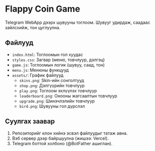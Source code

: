 # Flappy Coin Game
Telegram WebApp дээрх шувууны тоглоом. Шувууг удирдаж, саадаас зайлсхийж, тон цуглуулна.

## Файлууд
- `index.html`: Тоглоомын гол хуудас
- `styles.css`: Загвар (меню, товчлуур, дэлгэц)
- `game.js`: Тоглоомын логик (шувуу, саад, тон)
- `menu.js`: Менюны функцууд
- `assets/`: График файлууд
  - `skins.png`: Skin-ийн сонголтууд
  - `shop.png`: Дэлгүүрийн товчлуур
  - `play.png`: Тоглоом эхлүүлэх товчлуур
  - `leaderboard.png`: Онооны жагсаалтын товчлуур
  - `upgrade.png`: Шинэчлэлийн товчлуур
  - `bird.png`: Шувууны гол дүрслэл

## Суулгах заавар
1. Репозиторийг клон хийнэ эсвэл файлуудыг татаж авна.
2. Вэб сервер дээр байршуулна (жишээ: Vercel).
3. Telegram боттой холбоно (@BotFather ашиглан).